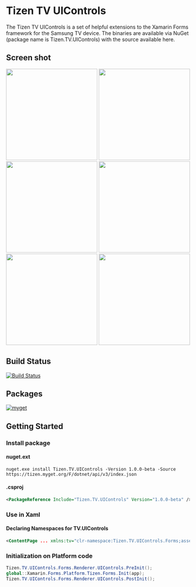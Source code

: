 # Tizen TV UIControls
The Tizen TV UIControls is a set of helpful extensions to the Xamarin Forms framework for the Samsung TV device. The binaries are available via NuGet (package name is Tizen.TV.UIControls) with the source available here.

## Screen shot
<img src="https://user-images.githubusercontent.com/1029155/42200625-34b8332a-7ecf-11e8-9494-5f97cf4c3e60.gif" width="250"> <img src="https://user-images.githubusercontent.com/1029155/42200629-3742fb16-7ecf-11e8-82ea-dc8dd5fd9619.gif" width="250"> <img src="https://user-images.githubusercontent.com/1029155/42200631-3b63edcc-7ecf-11e8-8435-31e12c5ed79e.gif" width="250"> <img src="https://user-images.githubusercontent.com/1029155/42200633-3d5b9396-7ecf-11e8-91c2-72f3d1003360.gif" width="250"> <img src="https://user-images.githubusercontent.com/1029155/42200637-4685077c-7ecf-11e8-9984-4c68048da265.gif" width="250"> <img src="https://user-images.githubusercontent.com/1029155/42200638-489afd3c-7ecf-11e8-981d-8f27169ee8c0.gif" width="250">


## Build Status
 [![Build Status](http://13.124.0.26:8080/job/Tizen.TV.UIControls/job/Release/badge/icon)](http://13.124.0.26:8080/job/Tizen.TV.UIControls/job/Release/)
## Packages
[![myget](https://img.shields.io/tizen.myget/dotnet/vpre/Tizen.TV.UIControls.svg)](https://tizen.myget.org/feed/dotnet/package/nuget/Tizen.TV.UIControls)
## Getting Started
### Install package
#### nuget.ext
```
nuget.exe install Tizen.TV.UIControls -Version 1.0.0-beta -Source https://tizen.myget.org/F/dotnet/api/v3/index.json
```
#### .csproj
```xml
<PackageReference Include="Tizen.TV.UIControls" Version="1.0.0-beta" />
```
### Use in Xaml
#### Declaring Namespaces for TV.UIControls
``` xml
<ContentPage ... xmlns:tv="clr-namespace:Tizen.TV.UIControls.Forms;assembly=Tizen.TV.UIControls.Forms" ...>
```
### Initialization on Platform code
``` c#
Tizen.TV.UIControls.Forms.Renderer.UIControls.PreInit();
global::Xamarin.Forms.Platform.Tizen.Forms.Init(app);
Tizen.TV.UIControls.Forms.Renderer.UIControls.PostInit();
```
